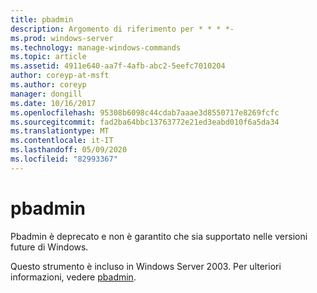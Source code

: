 ```yaml
---
title: pbadmin
description: Argomento di riferimento per * * * *-
ms.prod: windows-server
ms.technology: manage-windows-commands
ms.topic: article
ms.assetid: 4911e640-aa7f-4afb-abc2-5eefc7010204
author: coreyp-at-msft
ms.author: coreyp
manager: dongill
ms.date: 10/16/2017
ms.openlocfilehash: 95308b6098c44cdab7aaae3d8550717e8269fcfc
ms.sourcegitcommit: fad2ba64bbc13763772e21ed3eabd010f6a5da34
ms.translationtype: MT
ms.contentlocale: it-IT
ms.lasthandoff: 05/09/2020
ms.locfileid: "82993367"
---
```

# <a name="pbadmin"></a>pbadmin



Pbadmin è deprecato e non è garantito che sia supportato nelle versioni future di Windows.

Questo strumento è incluso in Windows Server 2003. Per ulteriori informazioni, vedere [pbadmin](https://technet.microsoft.com/library/cc755767(v=ws.10).aspx).